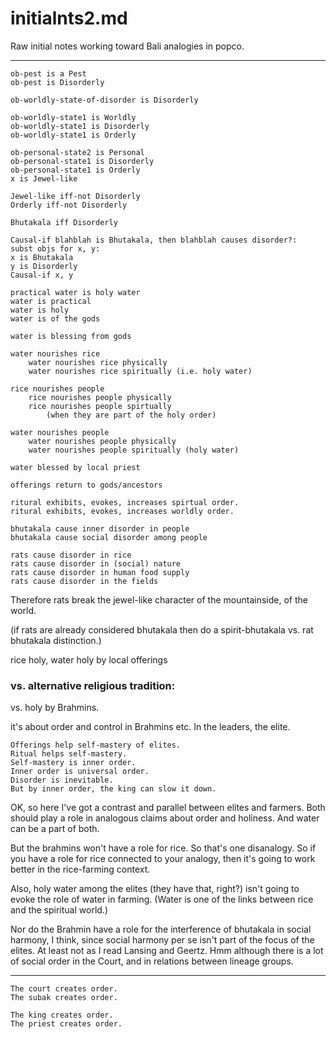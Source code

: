 initialnts2.md 
====
Raw initial notes working toward Bali analogies in popco.  

-----------------------------------

	ob-pest is a Pest
	ob-pest is Disorderly

	ob-worldly-state-of-disorder is Disorderly

	ob-worldly-state1 is Worldly
	ob-worldly-state1 is Disorderly
	ob-worldly-state1 is Orderly

	ob-personal-state2 is Personal
	ob-personal-state1 is Disorderly
	ob-personal-state1 is Orderly
	x is Jewel-like

	Jewel-like iff-not Disorderly
	Orderly iff-not Disorderly

	Bhutakala iff Disorderly

	Causal-if blahblah is Bhutakala, then blahblah causes disorder?:
	subst objs for x, y:
	x is Bhutakala
	y is Disorderly
	Causal-if x, y

	practical water is holy water
	water is practical
	water is holy
	water is of the gods

	water is blessing from gods

	water nourishes rice
		water nourishes rice physically
		water nourishes rice spiritually (i.e. holy water)

	rice nourishes people
		rice nourishes people physically
		rice nourishes people spirtually
			(when they are part of the holy order)

	water nourishes people
		water nourishes people physically
		water nourishes people spiritually (holy water)

	water blessed by local priest

	offerings return to gods/ancestors

	ritural exhibits, evokes, increases spirtual order.
	ritural exhibits, evokes, increases worldly order.

	bhutakala cause inner disorder in people
	bhutakala cause social disorder among people

	rats cause disorder in rice
	rats cause disorder in (social) nature
	rats cause disorder in human food supply
	rats cause disorder in the fields

Therefore rats break the jewel-like character of the mountainside, of
the world.

(if rats are already considered bhutakala then do a spirit-bhutakala
vs. rat bhutakala distinction.)

rice holy, water holy by local offerings  

### vs. alternative religious tradition:
	
vs. holy by Brahmins.

it's about order and control in Brahmins etc.  In the leaders, the
elite.

	Offerings help self-mastery of elites.
	Ritual helps self-mastery.
	Self-mastery is inner order.
	Inner order is universal order.
	Disorder is inevitable.
	But by inner order, the king can slow it down.

OK, so here I've got a contrast and parallel between elites and
farmers.  Both should play a role in analogous claims about order and
holiness.  And water can be a part of both.

But the brahmins won't have a role for rice.  So that's one
disanalogy.  So if you have a role for rice connected to your analogy,
then it's going to work better in the rice-farming context.

Also, holy water among the elites (they have that, right?) isn't going
to evoke the role of water in farming.  (Water is one of the links
between rice and the spiritual world.)

Nor do the Brahmin have a role for the interference of bhutakala in
social harmony, I think, since social harmony per se isn't part of the
focus of the elites.  At least not as I read Lansing and Geertz.  Hmm
although there is a lot of social order in the Court, and in relations
between lineage groups.

-------------------------------------

	The court creates order.
	The subak creates order.

	The king creates order.
	The priest creates order.
